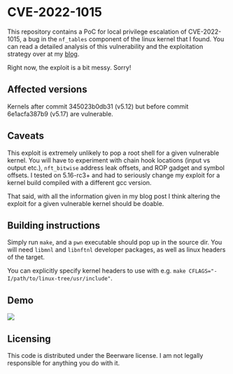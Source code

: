 # CVE-2022-1015

This repository contains a PoC for local privilege escalation of CVE-2022-1015, a bug in the `nf_tables` component of the linux kernel that I found. You can read a detailed analysis of this vulnerability and the exploitation strategy over at my [blog](https://blog.dbouman.nl/2022/04/02/How-The-Tables-Have-Turned-CVE-2022-1015-1016/).

Right now, the exploit is a bit messy. Sorry!

## Affected versions

Kernels after commit 345023b0db31 (v5.12) but before commit 6e1acfa387b9 (v5.17) are vulnerable. 

## Caveats

This exploit is extremely unlikely to pop a root shell for a given vulnerable kernel. You will have to experiment with chain hook locations (input vs output etc.), `nft_bitwise` address leak offsets, and ROP gadget and symbol offsets. I tested on 5.16-rc3+ and had to seriously change my exploit for a kernel build compiled with a different gcc version. 

That said, with all the information given in my blog post I think altering the exploit for a given vulnerable kernel should be doable.

## Building instructions

Simply run `make`, and a `pwn` executable should pop up in the source dir. You will need `libmnl` and `libnftnl` developer packages, as well as linux headers of the target.

You can explicitly specify kernel headers to use with e.g. `make CFLAGS="-I/path/to/linux-tree/usr/include"`.

## Demo

[![](https://asciinema.org/a/zIlTY7p1JRf0y4I8zbGLkpg6H.svg)](https://asciinema.org/a/zIlTY7p1JRf0y4I8zbGLkpg6H)

## Licensing

This code is distributed under the Beerware license. I am not legally responsible for anything you do with it.